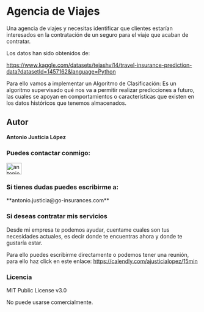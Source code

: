 # Agencia de Viajes
Una agencia de viajes y necesitas identificar que clientes estarían interesados en la contratación de un seguro para el viaje que acaban de contratar.

Los datos han sido obtenidos de:

https://www.kaggle.com/datasets/tejashvi14/travel-insurance-prediction-data?datasetId=1457162&language=Python

Para ello vamos a implementar un Algoritmo de Clasificación:
Es un algoritmo supervisado qué nos va a permitir realizar predicciones a futuro, las cuales se apoyan en comportamientos o características que existen en los datos históricos que tenemos almacenados. 

## Autor
**Antonio Justicia López**

<h3 align="left">Puedes contactar conmigo:</h3>
<p align="left">
<a href="https://linkedin.com/in/antonio-justicia" target="blank"><img align="center" src="https://raw.githubusercontent.com/rahuldkjain/github-profile-readme-generator/master/src/images/icons/Social/linked-in-alt.svg" alt="antonio-justicia" height="30" width="40" /></a>
</p>

<h3 align="left">Si tienes dudas puedes escribirme a:</h3>
<p align="left">
**antonio.justicia@go-insurances.com**

<h3 align="left">Si deseas contratar mis servicios</h3>
Desde mi empresa te podemos ayudar, cuentame cuales son tus necesidades actuales, es decir donde te encuentras ahora y donde te gustaría estar.


Para ello puedes escribirme directamente o podemos tener una reunión, para ello haz click en este enlace:
https://calendly.com/ajusticialopez/15min

<h3 align="left">Licencia</h3>
MIT Public License v3.0

No puede usarse comercialmente.
